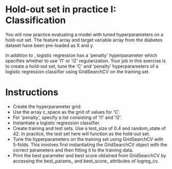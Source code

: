 # Hold-out set in practice I: Classification
You will now practice evaluating a model with tuned hyperparameters on a hold-out set. The feature array and target variable array from the diabetes dataset have been pre-loaded as X and y.

In addition to , logistic regression has a 'penalty' hyperparameter which specifies whether to use 'l1' or 'l2' regularization. Your job in this exercise is to create a hold-out set, tune the 'C' and 'penalty' hyperparameters of a logistic regression classifier using GridSearchCV on the training set.

# Instructions
- Create the hyperparameter grid:
- Use the array c_space as the grid of values for 'C'.
- For 'penalty', specify a list consisting of 'l1' and 'l2'.
- Instantiate a logistic regression classifier.
- Create training and test sets. Use a test_size of 0.4 and random_state of 42. In practice, the test set here will function as the hold-out set.
- Tune the hyperparameters on the training set using GridSearchCV with 5-folds. This involves first instantiating the GridSearchCV object with the correct parameters and then fitting it to the training data.
- Print the best parameter and best score obtained from GridSearchCV by accessing the best_params_ and best_score_ attributes of logreg_cv.
